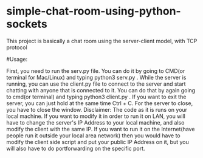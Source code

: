 # simple-chat-room-using-python-sockets
This project is basically a chat room using the server-client model, with TCP protocol

#Usage:

First, you need to run the serv.py file. You can do it by going to CMD(or terminal for Mac/Linux) and typing python3 serv.py .
While the server is running, you can use the client.py file to connect to the server and start chatting with anyone that is connected to it.
You can do that by again going to cmd(or terminal) and typing python3 client.py .
If you want to exit the server, you can just hold at the same time Ctrl + C. For the server to close, you have to close the window.
Disclaimer: The code as it is runs on your local machine. If you want to modify it in order to run it on LAN, you will have to change the server's IP Address to your local machine, and also modify the client with the same IP.
If you want to run it on the Internet(have people run it outside your local area network) then you would have to modify the client side script and put your public IP Address on it, but you will also have to do portforwarding on the specific port.


